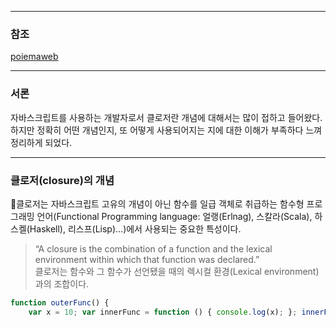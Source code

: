 
--- 
### 참조 
[poiemaweb](https://poiemaweb.com/js-event)

--- 

### 서론 

자바스크립트를 사용하는 개발자로서 클로저란 개념에 대해서는 많이 접하고 들어왔다. 하지만 정확히 어떤 개념인지, 또 어떻게 사용되어지는 지에 대한 이해가 부족하다 느껴 정리하게 되었다. 

--- 
### 클로저(closure)의 개념 

클로저는 자바스크립트 고유의 개념이 아닌 함수를 일급 객체로 취급하는 함수형 프로그래밍 언어(Functional Programming language: 얼랭(Erlnag), 스칼라(Scala), 하스켈(Haskell), 리스프(Lisp)…)에서 사용되는 중요한 특성이다.

> “A closure is the combination of a function and the lexical environment within which that function was declared.”  
 클로저는 함수와 그 함수가 선언됐을 때의 렉시컬 환경(Lexical environment)과의 조합이다.


```js 
function outerFunc() { 
	var x = 10; var innerFunc = function () { console.log(x); }; innerFunc(); } outerFunc(); // 10
```



